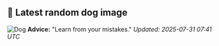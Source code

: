 ## 🐶 Latest random dog image
![Dog](https://images.dog.ceo/breeds/mastiff-tibetan/n02108551_155.jpg)
**Advice:** "Learn from your mistakes."
*Updated: 2025-07-31 07:41 UTC*
